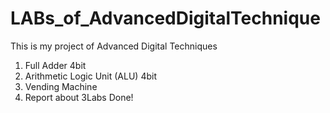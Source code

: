 # LABs_of_AdvancedDigitalTechnique
This is my project of Advanced Digital Techniques
1. Full Adder 4bit
2. Arithmetic Logic Unit (ALU) 4bit
3. Vending Machine
4. Report about 3Labs
Done!
